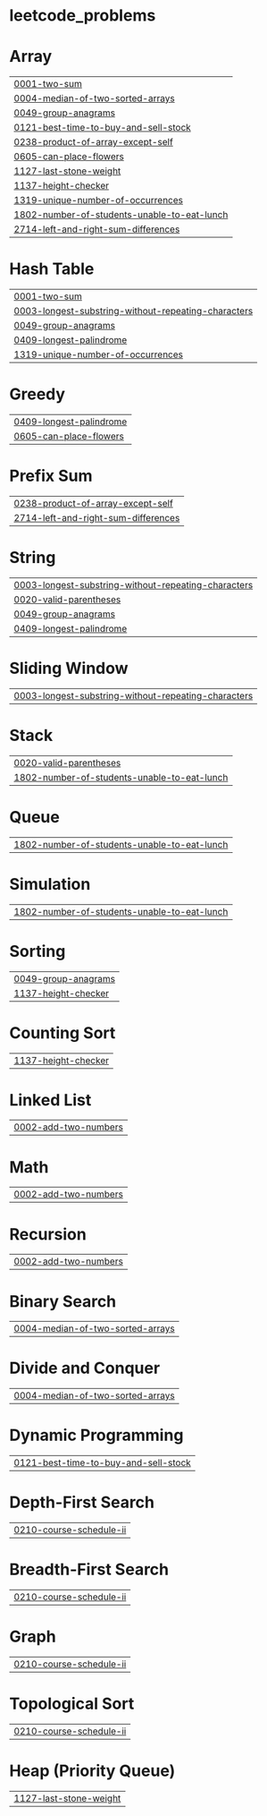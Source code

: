 # leetcode_problems


# Array
|  |
| ------- |
| [0001-two-sum](https://github.com/2103a52118/leetcode_problems/tree/master/0001-two-sum) |
| [0004-median-of-two-sorted-arrays](https://github.com/2103a52118/leetcode_problems/tree/master/0004-median-of-two-sorted-arrays) |
| [0049-group-anagrams](https://github.com/2103a52118/leetcode_problems/tree/master/0049-group-anagrams) |
| [0121-best-time-to-buy-and-sell-stock](https://github.com/2103a52118/leetcode_problems/tree/master/0121-best-time-to-buy-and-sell-stock) |
| [0238-product-of-array-except-self](https://github.com/2103a52118/leetcode_problems/tree/master/0238-product-of-array-except-self) |
| [0605-can-place-flowers](https://github.com/2103a52118/leetcode_problems/tree/master/0605-can-place-flowers) |
| [1127-last-stone-weight](https://github.com/2103a52118/leetcode_problems/tree/master/1127-last-stone-weight) |
| [1137-height-checker](https://github.com/2103a52118/leetcode_problems/tree/master/1137-height-checker) |
| [1319-unique-number-of-occurrences](https://github.com/2103a52118/leetcode_problems/tree/master/1319-unique-number-of-occurrences) |
| [1802-number-of-students-unable-to-eat-lunch](https://github.com/2103a52118/leetcode_problems/tree/master/1802-number-of-students-unable-to-eat-lunch) |
| [2714-left-and-right-sum-differences](https://github.com/2103a52118/leetcode_problems/tree/master/2714-left-and-right-sum-differences) |
# Hash Table
|  |
| ------- |
| [0001-two-sum](https://github.com/2103a52118/leetcode_problems/tree/master/0001-two-sum) |
| [0003-longest-substring-without-repeating-characters](https://github.com/2103a52118/leetcode_problems/tree/master/0003-longest-substring-without-repeating-characters) |
| [0049-group-anagrams](https://github.com/2103a52118/leetcode_problems/tree/master/0049-group-anagrams) |
| [0409-longest-palindrome](https://github.com/2103a52118/leetcode_problems/tree/master/0409-longest-palindrome) |
| [1319-unique-number-of-occurrences](https://github.com/2103a52118/leetcode_problems/tree/master/1319-unique-number-of-occurrences) |
# Greedy
|  |
| ------- |
| [0409-longest-palindrome](https://github.com/2103a52118/leetcode_problems/tree/master/0409-longest-palindrome) |
| [0605-can-place-flowers](https://github.com/2103a52118/leetcode_problems/tree/master/0605-can-place-flowers) |
# Prefix Sum
|  |
| ------- |
| [0238-product-of-array-except-self](https://github.com/2103a52118/leetcode_problems/tree/master/0238-product-of-array-except-self) |
| [2714-left-and-right-sum-differences](https://github.com/2103a52118/leetcode_problems/tree/master/2714-left-and-right-sum-differences) |
# String
|  |
| ------- |
| [0003-longest-substring-without-repeating-characters](https://github.com/2103a52118/leetcode_problems/tree/master/0003-longest-substring-without-repeating-characters) |
| [0020-valid-parentheses](https://github.com/2103a52118/leetcode_problems/tree/master/0020-valid-parentheses) |
| [0049-group-anagrams](https://github.com/2103a52118/leetcode_problems/tree/master/0049-group-anagrams) |
| [0409-longest-palindrome](https://github.com/2103a52118/leetcode_problems/tree/master/0409-longest-palindrome) |
# Sliding Window
|  |
| ------- |
| [0003-longest-substring-without-repeating-characters](https://github.com/2103a52118/leetcode_problems/tree/master/0003-longest-substring-without-repeating-characters) |
# Stack
|  |
| ------- |
| [0020-valid-parentheses](https://github.com/2103a52118/leetcode_problems/tree/master/0020-valid-parentheses) |
| [1802-number-of-students-unable-to-eat-lunch](https://github.com/2103a52118/leetcode_problems/tree/master/1802-number-of-students-unable-to-eat-lunch) |
# Queue
|  |
| ------- |
| [1802-number-of-students-unable-to-eat-lunch](https://github.com/2103a52118/leetcode_problems/tree/master/1802-number-of-students-unable-to-eat-lunch) |
# Simulation
|  |
| ------- |
| [1802-number-of-students-unable-to-eat-lunch](https://github.com/2103a52118/leetcode_problems/tree/master/1802-number-of-students-unable-to-eat-lunch) |
# Sorting
|  |
| ------- |
| [0049-group-anagrams](https://github.com/2103a52118/leetcode_problems/tree/master/0049-group-anagrams) |
| [1137-height-checker](https://github.com/2103a52118/leetcode_problems/tree/master/1137-height-checker) |
# Counting Sort
|  |
| ------- |
| [1137-height-checker](https://github.com/2103a52118/leetcode_problems/tree/master/1137-height-checker) |
# Linked List
|  |
| ------- |
| [0002-add-two-numbers](https://github.com/2103a52118/leetcode_problems/tree/master/0002-add-two-numbers) |
# Math
|  |
| ------- |
| [0002-add-two-numbers](https://github.com/2103a52118/leetcode_problems/tree/master/0002-add-two-numbers) |
# Recursion
|  |
| ------- |
| [0002-add-two-numbers](https://github.com/2103a52118/leetcode_problems/tree/master/0002-add-two-numbers) |
# Binary Search
|  |
| ------- |
| [0004-median-of-two-sorted-arrays](https://github.com/2103a52118/leetcode_problems/tree/master/0004-median-of-two-sorted-arrays) |
# Divide and Conquer
|  |
| ------- |
| [0004-median-of-two-sorted-arrays](https://github.com/2103a52118/leetcode_problems/tree/master/0004-median-of-two-sorted-arrays) |
# Dynamic Programming
|  |
| ------- |
| [0121-best-time-to-buy-and-sell-stock](https://github.com/2103a52118/leetcode_problems/tree/master/0121-best-time-to-buy-and-sell-stock) |
# Depth-First Search
|  |
| ------- |
| [0210-course-schedule-ii](https://github.com/2103a52118/leetcode_problems/tree/master/0210-course-schedule-ii) |
# Breadth-First Search
|  |
| ------- |
| [0210-course-schedule-ii](https://github.com/2103a52118/leetcode_problems/tree/master/0210-course-schedule-ii) |
# Graph
|  |
| ------- |
| [0210-course-schedule-ii](https://github.com/2103a52118/leetcode_problems/tree/master/0210-course-schedule-ii) |
# Topological Sort
|  |
| ------- |
| [0210-course-schedule-ii](https://github.com/2103a52118/leetcode_problems/tree/master/0210-course-schedule-ii) |
# Heap (Priority Queue)
|  |
| ------- |
| [1127-last-stone-weight](https://github.com/2103a52118/leetcode_problems/tree/master/1127-last-stone-weight) |